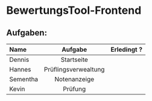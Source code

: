 # BewertungsTool-Frontend

## Aufgaben: 

| Name | Aufgabe | Erledingt ?| 
| :-- | :---:| ---: |
| Dennis | Startseite| |
| Hannes | Prüflingsverwealtung | |
| Sementha | Notenanzeige | |
| Kevin | Prüfung | |